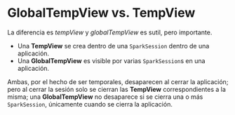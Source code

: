 # GlobalTempView vs. TempView

La diferencia es *tempView* y *globalTempView* es sutil, pero importante.

* Una **TempView** se crea dentro de una `SparkSession` dentro de una aplicación.
* Una **GlobalTempView** es visible por varias `SparkSession`s en una aplicación.

Ambas, por el hecho de ser temporales, desaparecen al cerrar la aplicación; pero al cerrar la sesión solo se cierran las **TempView** correspondientes a la misma; una **GlobalTempView** no desaparece si se cierra una o más `SparkSession`, únicamente cuando se cierra la aplicación.